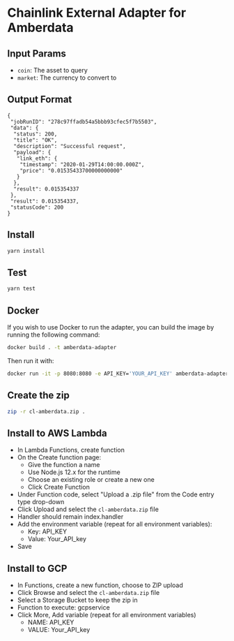 # Chainlink External Adapter for Amberdata

## Input Params

- `coin`: The asset to query
- `market`: The currency to convert to

## Output Format

```
{
 "jobRunID": "278c97ffadb54a5bbb93cfec5f7b5503",
 "data": {
  "status": 200,
  "title": "OK",
  "description": "Successful request",
  "payload": {
   "link_eth": {
    "timestamp": "2020-01-29T14:00:00.000Z",
    "price": "0.01535433700000000000"
   }
  },
  "result": 0.015354337
 },
 "result": 0.015354337,
 "statusCode": 200
}
```

## Install

```bash
yarn install
```

## Test

```bash
yarn test
```

## Docker

If you wish to use Docker to run the adapter, you can build the image by running the following command:

```bash
docker build . -t amberdata-adapter
```

Then run it with:

```bash
docker run -it -p 8080:8080 -e API_KEY='YOUR_API_KEY' amberdata-adapter:latest
```


## Create the zip

```bash
zip -r cl-amberdata.zip .
```

## Install to AWS Lambda

- In Lambda Functions, create function
- On the Create function page:
  - Give the function a name
  - Use Node.js 12.x for the runtime
  - Choose an existing role or create a new one
  - Click Create Function
- Under Function code, select "Upload a .zip file" from the Code entry type drop-down
- Click Upload and select the `cl-amberdata.zip` file
- Handler should remain index.handler
- Add the environment variable (repeat for all environment variables):
  - Key: API_KEY
  - Value: Your_API_key
- Save


## Install to GCP

- In Functions, create a new function, choose to ZIP upload
- Click Browse and select the `cl-amberdata.zip` file
- Select a Storage Bucket to keep the zip in
- Function to execute: gcpservice
- Click More, Add variable (repeat for all environment variables)
  - NAME: API_KEY
  - VALUE: Your_API_key
